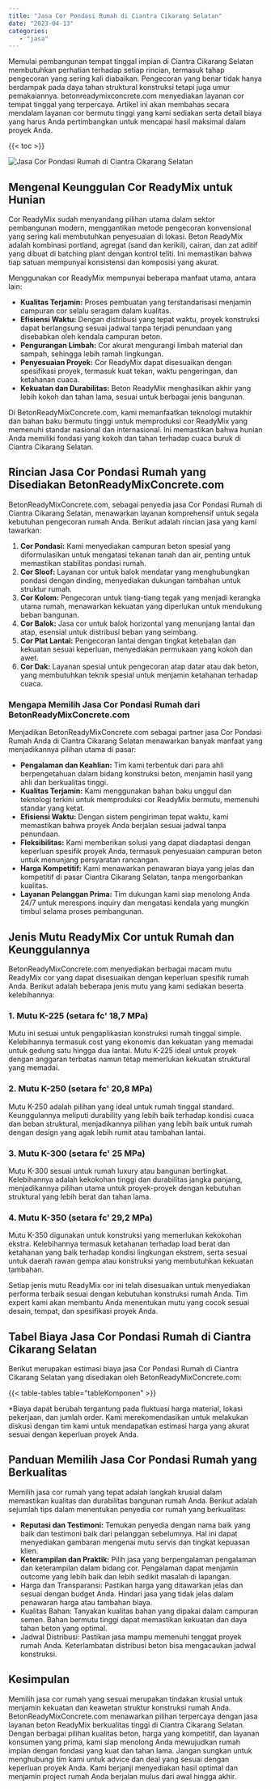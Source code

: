 ```yaml
---
title: "Jasa Cor Pondasi Rumah di Ciantra Cikarang Selatan"
date: "2023-04-13"
categories: 
   - "jasa"
---
```


Memulai pembangunan tempat tinggal impian di Ciantra Cikarang Selatan membutuhkan perhatian terhadap setiap rincian, termasuk tahap pengecoran yang sering kali diabaikan. Pengecoran yang benar tidak hanya berdampak pada daya tahan struktural konstruksi tetapi juga umur pemakaiannya. betonreadymixconcrete.com menyediakan layanan cor tempat tinggal yang terpercaya. Artikel ini akan membahas secara mendalam layanan cor bermutu tinggi yang kami sediakan serta detail biaya yang harus Anda pertimbangkan untuk mencapai hasil maksimal dalam proyek Anda.

{{< toc >}}

![Jasa Cor Pondasi Rumah di Ciantra Cikarang Selatan](https://betoncor8.github.io/cor/harga-beton-readymix-concrete%20(5).png)

## Mengenal Keunggulan Cor ReadyMix untuk Hunian

Cor ReadyMix sudah menyandang pilihan utama dalam sektor pembangunan modern, menggantikan metode pengecoran konvensional yang sering kali membutuhkan penyesuaian di lokasi. Beton ReadyMix adalah kombinasi portland, agregat (sand dan kerikil), cairan, dan zat aditif yang dibuat di batching plant dengan kontrol teliti. Ini memastikan bahwa tiap satuan mempunyai konsistensi dan komposisi yang akurat.

Menggunakan cor ReadyMix mempunyai beberapa manfaat utama, antara lain:

- **Kualitas Terjamin:** Proses pembuatan yang terstandarisasi menjamin campuran cor selalu seragam dalam kualitas.
- **Efisiensi Waktu:** Dengan distribusi yang tepat waktu, proyek konstruksi dapat berlangsung sesuai jadwal tanpa terjadi penundaan yang disebabkan oleh kendala campuran beton.
- **Pengurangan Limbah:** Cor akurat mengurangi limbah material dan sampah, sehingga lebih ramah lingkungan.
- **Penyesuaian Proyek:** Cor ReadyMix dapat disesuaikan dengan spesifikasi proyek, termasuk kuat tekan, waktu pengeringan, dan ketahanan cuaca.
- **Kekuatan dan Durabilitas:** Beton ReadyMix menghasilkan akhir yang lebih kokoh dan tahan lama, sesuai untuk berbagai jenis bangunan.

Di BetonReadyMixConcrete.com, kami memanfaatkan teknologi mutakhir dan bahan baku bermutu tinggi untuk memproduksi cor ReadyMix yang memenuhi standar nasional dan internasional. Ini memastikan bahwa hunian Anda memiliki fondasi yang kokoh dan tahan terhadap cuaca buruk di Ciantra Cikarang Selatan.

## Rincian Jasa Cor Pondasi Rumah yang Disediakan BetonReadyMixConcrete.com

BetonReadyMixConcrete.com, sebagai penyedia jasa Cor Pondasi Rumah di Ciantra Cikarang Selatan, menawarkan layanan komprehensif untuk segala kebutuhan pengecoran rumah Anda. Berikut adalah rincian jasa yang kami tawarkan:

1. **Cor Pondasi:** Kami menyediakan campuran beton spesial yang diformulasikan untuk mengatasi tekanan tanah dan air, penting untuk memastikan stabilitas pondasi rumah.
2. **Cor Sloof:** Layanan cor untuk balok mendatar yang menghubungkan pondasi dengan dinding, menyediakan dukungan tambahan untuk struktur rumah.
3. **Cor Kolom:** Pengecoran untuk tiang-tiang tegak yang menjadi kerangka utama rumah, menawarkan kekuatan yang diperlukan untuk mendukung beban bangunan.
4. **Cor Balok:** Jasa cor untuk balok horizontal yang menunjang lantai dan atap, esensial untuk distribusi beban yang seimbang.
5. **Cor Plat Lantai:** Pengecoran lantai dengan tingkat ketebalan dan kekuatan sesuai keperluan, menyediakan permukaan yang kokoh dan awet.
6. **Cor Dak:** Layanan spesial untuk pengecoran atap datar atau dak beton, yang membutuhkan teknik spesial untuk menjamin ketahanan terhadap cuaca.

### Mengapa Memilih Jasa Cor Pondasi Rumah dari BetonReadyMixConcrete.com

Menjadikan BetonReadyMixConcrete.com sebagai partner jasa Cor Pondasi Rumah Anda di Ciantra Cikarang Selatan menawarkan banyak manfaat yang menjadikannya pilihan utama di pasar:

- **Pengalaman dan Keahlian:** Tim kami terbentuk dari para ahli berpengetahuan dalam bidang konstruksi beton, menjamin hasil yang ahli dan berkualitas tinggi.
- **Kualitas Terjamin:** Kami menggunakan bahan baku unggul dan teknologi terkini untuk memproduksi cor ReadyMix bermutu, memenuhi standar yang ketat.
- **Efisiensi Waktu:** Dengan sistem pengiriman tepat waktu, kami memastikan bahwa proyek Anda berjalan sesuai jadwal tanpa penundaan.
- **Fleksibilitas:** Kami memberikan solusi yang dapat diadaptasi dengan keperluan spesifik proyek Anda, termasuk penyesuaian campuran beton untuk menunjang persyaratan rancangan.
- **Harga Kompetitif:** Kami menawarkan penawaran biaya yang jelas dan kompetitif di pasar Ciantra Cikarang Selatan, tanpa mengorbankan kualitas.
- **Layanan Pelanggan Prima:** Tim dukungan kami siap menolong Anda 24/7 untuk merespons inquiry dan mengatasi kendala yang mungkin timbul selama proses pembangunan.

## Jenis Mutu ReadyMix Cor untuk Rumah dan Keunggulannya

BetonReadyMixConcrete.com menyediakan berbagai macam mutu ReadyMix cor yang dapat disesuaikan dengan keperluan spesifik rumah Anda. Berikut adalah beberapa jenis mutu yang kami sediakan beserta kelebihannya:

### 1\. Mutu K-225 (setara fc' 18,7 MPa)

Mutu ini sesuai untuk pengaplikasian konstruksi rumah tinggal simple. Kelebihannya termasuk cost yang ekonomis dan kekuatan yang memadai untuk gedung satu hingga dua lantai. Mutu K-225 ideal untuk proyek dengan anggaran terbatas namun tetap memerlukan kekuatan struktural yang memadai.

### 2\. Mutu K-250 (setara fc' 20,8 MPa)

Mutu K-250 adalah pilihan yang ideal untuk rumah tinggal standard. Keunggulannya meliputi durability yang lebih baik terhadap kondisi cuaca dan beban struktural, menjadikannya pilihan yang lebih baik untuk rumah dengan design yang agak lebih rumit atau tambahan lantai.

### 3\. Mutu K-300 (setara fc' 25 MPa)

Mutu K-300 sesuai untuk rumah luxury atau bangunan bertingkat. Kelebihannya adalah kekokohan tinggi dan durabilitas jangka panjang, menjadikannya pilihan utama untuk proyek-proyek dengan kebutuhan struktural yang lebih berat dan tahan lama.

### 4\. Mutu K-350 (setara fc' 29,2 MPa)

Mutu K-350 digunakan untuk konstruksi yang memerlukan kekokohan ekstra. Kelebihannya termasuk ketahanan terhadap load berat dan ketahanan yang baik terhadap kondisi lingkungan ekstrem, serta sesuai untuk daerah rawan gempa atau konstruksi yang membutuhkan kekuatan tambahan.

Setiap jenis mutu ReadyMix cor ini telah disesuaikan untuk menyediakan performa terbaik sesuai dengan kebutuhan konstruksi rumah Anda. Tim expert kami akan membantu Anda menentukan mutu yang cocok sesuai desain, tempat, dan spesifikasi proyek Anda.

## Tabel Biaya Jasa Cor Pondasi Rumah di Ciantra Cikarang Selatan

Berikut merupakan estimasi biaya jasa Cor Pondasi Rumah di Ciantra Cikarang Selatan yang disediakan oleh BetonReadyMixConcrete.com:

{{< table-tables table="tableKomponen" >}}

\*Biaya dapat berubah tergantung pada fluktuasi harga material, lokasi pekerjaan, dan jumlah order. Kami merekomendasikan untuk melakukan diskusi dengan tim kami untuk mendapatkan estimasi harga yang akurat sesuai dengan keperluan proyek Anda.

## Panduan Memilih Jasa Cor Pondasi Rumah yang Berkualitas

Memilih jasa cor rumah yang tepat adalah langkah krusial dalam memastikan kualitas dan durabilitas bangunan rumah Anda. Berikut adalah sejumlah tips dalam menentukan penyedia cor rumah yang berkualitas:

- **Reputasi dan Testimoni:** Temukan penyedia dengan nama baik yang baik dan testimoni baik dari pelanggan sebelumnya. Hal ini dapat menyediakan gambaran mengenai mutu servis dan tingkat kepuasan klien.
- **Keterampilan dan Praktik:** Pilih jasa yang berpengalaman pengalaman dan keterampilan dalam bidang cor. Pengalaman dapat menjamin outcome yang lebih baik dan lebih sedikit masalah di lapangan.
- Harga dan Transparansi: Pastikan harga yang ditawarkan jelas dan sesuai dengan budget Anda. Hindari jasa yang tidak jelas dalam penawaran harga atau tambahan biaya.
- Kualitas Bahan: Tanyakan kualitas bahan yang dipakai dalam campuran semen. Bahan bermutu tinggi dapat memastikan kekuatan dan daya tahan beton yang optimal.
- Jadwal Distribusi: Pastikan jasa mampu memenuhi tenggat proyek rumah Anda. Keterlambatan distribusi beton bisa mengacaukan jadwal konstruksi.

## Kesimpulan

Memilih jasa cor rumah yang sesuai merupakan tindakan krusial untuk menjamin kekuatan dan keawetan struktur konstruksi rumah Anda. BetonReadyMixConcrete.com menawarkan pilihan terpercaya dengan jasa layanan beton ReadyMix berkualitas tinggi di Ciantra Cikarang Selatan. Dengan berbagai pilihan kualitas beton, harga yang kompetitif, dan layanan konsumen yang prima, kami siap menolong Anda mewujudkan rumah impian dengan fondasi yang kuat dan tahan lama. Jangan sungkan untuk menghubungi tim kami untuk advice dan deal yang sesuai dengan keperluan proyek Anda. Kami berjanji menyediakan hasil optimal dan menjamin project rumah Anda berjalan mulus dari awal hingga akhir.
